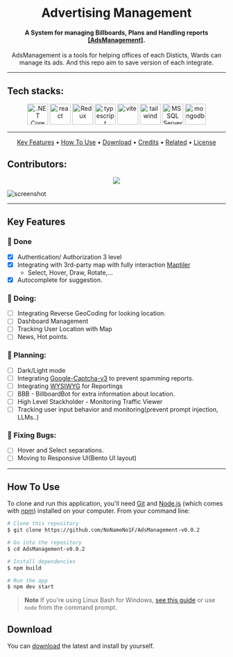 <h1 align="center">
  <!--<br>-->
  <!--<a href="http://www.amitmerchant.com/electron-markdownify"><img src="https://raw.githubusercontent.com/amitmerchant1990/electron-markdownify/master/app/img/markdownify.png" alt="Markdownify" width="200"></a>-->
  <br>
  Advertising Management
  <br>
</h1>

<h4 align="center">A System for managing Billboards, Plans and Handling reports <a href="http://github.com/NoNameNo1F/AdsManagement-v0.0.2" target="_blank">[AdsManagement]</a>.</h4>
<p align="center" margin="20">
AdsManagement is a tools for helping offices of each Disticts, Wards can manage its ads. And this repo aim to save version of each integrate.
</p>

---

## Tech stacks:

<p align="center">
    <img src="https://upload.wikimedia.org/wikipedia/commons/e/ee/.NET_Core_Logo.svg" alt=".NET Core" height="48" width="48" />
    <img src="https://cdn.jsdelivr.net/gh/devicons/devicon/icons/react/react-original-wordmark.svg" alt="react" height="48" width="48" />
    <img src="https://icon.icepanel.io/Technology/svg/Redux.svg" alt="Redux" height="48" width="48" />
    <img src="https://cdn.jsdelivr.net/gh/devicons/devicon/icons/typescript/typescript-original.svg" alt="typescript" height="48" width="48" />
    <img src="https://icon.icepanel.io/Technology/svg/Vite.js.svg" alt="vite" height="48" width="48" />
    <img src="https://icon.icepanel.io/Technology/svg/Tailwind-CSS.svg" alt="tailwind" height="48" width="48" />
    <img src="https://icon.icepanel.io/Technology/svg/Microsoft-SQL-Server.svg" alt="MSSQL Server" height="48" width="48" />
    <img src="https://cdn.jsdelivr.net/gh/devicons/devicon/icons/mongodb/mongodb-original.svg" alt="mongodb" height="48" width="48" />
</p>  

---
<p align="center">
  <a href="#key-features">Key Features</a> •
  <a href="#how-to-use">How To Use</a> •
  <a href="#download">Download</a> •
  <a href="#credits">Credits</a> •
  <a href="#related">Related</a> •
  <a href="#license">License</a>
</p>

## Contributors:

<p align="center">
    <a href="https://github.com/NoNameNo1F/AdsManagement-v0.0.2/graphs/contributors">
      <img src="https://contrib.rocks/image?repo=NoNameNo1F/AdsManagement-v0.0.2" />
    </a>
</p>

![screenshot](https://github.com/NoNameNo1F/AdsManagement-v0.0.2/assets/images/screenshot1.png)

----

## Key Features

### :chicken: Done
+ [x] Authentication/ Authorization 3 level
+ [x] Integrating with 3rd-party map with fully interaction [Maptiler](https://www.maptiler.com/)
  - Select, Hover, Draw, Rotate,...
+ [x] Autocomplete for suggestion.

### :hatching_chick: Doing:
+ [ ] Integrating Reverse GeoCoding for looking location.
+ [ ] Dashboard Management
+ [ ] Tracking User Location with Map
+ [ ] News, Hot points.

### :egg: Planning:
+ [ ] Dark/Light mode
+ [ ] Integrating [Google-Captcha-v3](https://cloud.google.com/recaptcha/docs/create-key-website) to prevent spamming reports.
+ [ ] Integrating [WYSIWYG](https://ckeditor.com/) for Reportings
+ [ ] BBB - BillboardBot for extra information about location.
+ [ ] High Level Stackholder - Monitoring Traffic Viewer
+ [ ] Tracking user input behavior and monitoring(prevent prompt injection, LLMs..)

### :penguin: Fixing Bugs:
+ [ ] Hover and Select separations.
+ [ ] Moving to Responsive UI(Bento UI layout)
----
## How To Use
To clone and run this application, you'll need [Git](https://git-scm.com) and [Node.js](https://nodejs.org/en/download/) (which comes with [npm](http://npmjs.com)) installed on your computer. From your command line:

```bash
# Clone this repository
$ git clone https://github.com/NoNameNo1F/AdsManagement-v0.0.2

# Go into the repository
$ cd AdsManagement-v0.0.2

# Install dependencies
$ npm build

# Run the app
$ npm dev start
```

> **Note**
> If you're using Linux Bash for Windows, [see this guide](https://www.howtogeek.com/261575/how-to-run-graphical-linux-desktop-applications-from-windows-10s-bash-shell/) or use `node` from the command prompt.


## Download

You can [download](https://github.com/NoNameNo1F/AdsManagement-v0.0.2) the latest and install by yourself.
